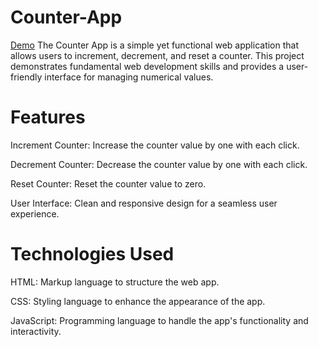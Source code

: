 # Counter-App
[Demo](https://anilyadav8421.github.io/Counter-App/)
The Counter App is a simple yet functional web application that allows users to increment, decrement, and reset a counter. This project demonstrates fundamental web development skills and provides a user-friendly interface for managing numerical values.

# Features
Increment Counter: Increase the counter value by one with each click.

Decrement Counter: Decrease the counter value by one with each click.

Reset Counter: Reset the counter value to zero.

User Interface: Clean and responsive design for a seamless user experience.

# Technologies Used
HTML: Markup language to structure the web app.

CSS: Styling language to enhance the appearance of the app.

JavaScript: Programming language to handle the app's functionality and interactivity.

